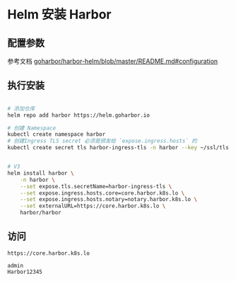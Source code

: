 # Helm 安装 Harbor

## 配置参数

参考文档 [goharbor/harbor-helm/blob/master/README.md#configuration](https://github.com/goharbor/harbor-helm/blob/master/README.md#configuration) 




## 执行安装

```sh

# 添加仓库
helm repo add harbor https://helm.goharbor.io

# 创建 Namespace
kubectl create namespace harbor
# 创建Ingress TLS secret 必须是颁发给 `expose.ingress.hosts` 的
kubectl create secret tls harbor-ingress-tls -n harbor --key ~/ssl/tls.key --cert ~/ssl/tls.crt


# V3
helm install harbor \
	-n harbor \
	--set expose.tls.secretName=harbor-ingress-tls \
	--set expose.ingress.hosts.core=core.harbor.k8s.lo \
	--set expose.ingress.hosts.notary=notary.harbor.k8s.lo \
	--set externalURL=https://core.harbor.k8s.lo \
	harbor/harbor

```



## 访问

```
https://core.harbor.k8s.lo

admin
Harbor12345
```

